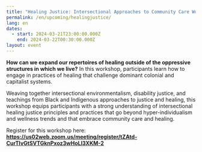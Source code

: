 ```yaml
---
title: "Healing Justice: Intersectional Approaches to Community Care Workshop"
permalink: /en/upcoming/healingjustice/
lang: en
dates:
  - start: 2024-03-21T23:00:00.000Z
    end: 2024-03-22T00:30:00.000Z
layout: event
---
```

**How can we expand our repertoires of healing outside of the oppressive structures in which we live?** In this workshop, participants learn how to engage in practices of healing that challenge dominant colonial and capitalist systems.

Weaving together intersectional environmentalism, disability justice, and teachings from Black and Indigenous approaches to justice and healing, this workshop equips participants with a strong understanding of intersectional healing justice principles and practices that go beyond hyper-individualism and wellness trends and that embrace community care and healing.

R﻿egister for this workshop here: **<https://us02web.zoom.us/meeting/register/tZAtd-CurTIvGtSVTGknPxoz3wHoLI3XKM-2>**